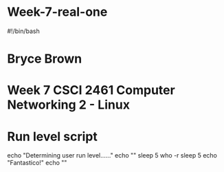 # Week-7-real-one
#!/bin/bash
# Bryce Brown

# Week 7 CSCI 2461 Computer Networking 2 - Linux
# Run level script

echo "Determining user run level......"
echo ""
sleep 5
who -r
sleep 5
echo "Fantastico!"
echo ""
